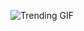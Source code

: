 
<!-- GIF_SECTION -->
![Trending GIF](https://media1.giphy.com/media/v1.Y2lkPThiYjIxNzcyaHR5cjkyOXByMDlpZ3dhOTBlM2Mzb3V4ZmR3aXE0cmdqdGMxaHNwbSZlcD12MV9naWZzX3NlYXJjaCZjdD1n/Ws6T5PN7wHv3cY8xy8/giphy.gif)
<!-- END_GIF_SECTION -->
